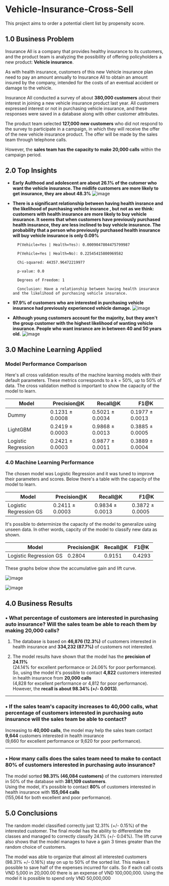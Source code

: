 # Vehicle-Insurance-Cross-Sell
This project aims to order a potential client list by propensity score.
## 1.0 Business Problem

Insurance All is a company that provides healthy insurance to its customers, and the product team is analyzing the possibility of offering policyholders a new product: **Vehicle insurance**.

As with health insurance, customers of this new Vehicle insurance plan need to pay an amount annually to Insurance All to obtain an amount insured by the company, intended for the costs of an eventual accident or damage to the vehicle.

Insurance All conducted a survey of about **380,000 customers** about their interest in joining a new vehicle insurance product last year. All customers expressed interest or not in purchasing vehicle insurance, and these responses were saved in a database along with other customer attributes.

The product team selected **127,000 new customers** who did not respond to the survey to participate in a campaign, in which they will receive the offer of the new vehicle insurance product. The offer will be made by the sales team through telephone calls.

However, the **sales team has the capacity to make 20,000 calls** within the campaign period.
## 2.0 Top Insights
* **Early Aulthood and adolescent are about 26.1% of the cutomer who want the vehicle insurance. The midlife customers are more likely to get insurance, they are about 48.3%**
![image](https://github.com/user-attachments/assets/c13e29b2-d9c7-47b1-8e74-0af086ffb404)
* **There is a significant relationship between having health insrance and the likelihood of purchasing vehicle insrance , but not as we think: customers with health insurance are more likely to buy vehicle insurance. It seems that when customers have previously purchased health insurance, they are less inclined to buy vehicle insurance. The probability that a person who previously purchased health insurance will buy vehicle insurance is only 0.09%**

        P(Vehicle=Yes | Health=Yes): 0.0009047804475799987

        P(Vehicle=Yes | Health=No): 0.22545415800969582

        Chi-squared: 44357.96472219977

        p-value: 0.0

        Degrees of Freedom: 1

        Conclusion: Have a relationship between having health insurance and the likelihood of purchasing vehicle insurance.
* **97.9% of customers who are interested in purchasing vehicle insurance had previously experienced vehicle damage.**
  ![image](https://github.com/user-attachments/assets/1c1b624a-0806-4224-8c0e-97c2cdaf31d0)
* **Although young customers account for the majority, but they aren't the group customer with the highest likelihood of wanting vehicle insurance. People who want insrance are in between 40 and 50 years old.**
![image](https://github.com/user-attachments/assets/f0fe0299-bda7-445a-8024-88547cf151b8)
## 3.0 Machine Learning Applied
### Model Performance Comparison
Here's all cross validation results of the machine learning models with their default parameters. These metrics corresponds to a k = 50%, up to 50% of data. The cross validation method is important to show the capacity of the model to learn.

| Model               | Precision@K        | Recall@K           | F1@K               |
|---------------------|--------------------|---------------------|--------------------|
| Dummy               | 0.1231 ± 0.0008     | 0.5021 ± 0.0034      | 0.1977 ± 0.0013     |
| LightGBM            | 0.2419 ± 0.0003     | 0.9868 ± 0.0013      | 0.3885 ± 0.0005     |
| Logistic Regression | 0.2421 ± 0.0003     | 0.9877 ± 0.0011      | 0.3889 ± 0.0004     |

### 4.0 Machine Learning Performance
The chosen model was Logistic Regression and it was tuned to improve their parameters and scores. Below there's a table with the capacity of the model to learn.

| Model                 | Precision@K        | Recall@K           | F1@K               |
|-----------------------|--------------------|---------------------|--------------------|
| Logistic Regression GS| 0.2411 ± 0.0003     | 0.9834 ± 0.0013      | 0.3872 ± 0.0005     |

It's possible to determinize the capacity of the model to generalize using unseen data. In other words, capcity of the model to classify new data as shown.

| Model                  | Precision@K | Recall@K | F1@K   |
|------------------------|-------------|----------|--------|
| Logistic Regression GS | 0.2804      | 0.9151   | 0.4293 |

These graphs below show the accumulative gain and lift curve.

![image](https://github.com/user-attachments/assets/022ab2b3-fc76-4fe6-bb50-4ed12a71aecc)

![image](https://github.com/user-attachments/assets/3be5d450-54eb-4701-90ca-110bb7d6b44e)

## 4.0 Business Results

### • What percentage of customers are interested in purchasing auto insurance? Will the sales team be able to reach them by making 20,000 calls?

1. The database is based on **46,876 (12.3%)** of customers interested in health insurance and **334,232 (87.7%)** of customers not interested.

2. The model results have shown that the model has the **precision of 24.11%**  
   (24.14% for excellent performance or 24.06% for poor performance).  
   So, using the model it's possible to contact **4,822** customers interested in health insurance from **20,000 calls**  
   (4,828 for excellent performance or 4,812 for poor performance).  
   However, the **recall is about 98.34% (+/- 0.0013)**.

---

### • If the sales team's capacity increases to 40,000 calls, what percentage of customers interested in purchasing auto insurance will the sales team be able to contact?

Increasing to **40,000 calls**, the model may help the sales team contact **9,644** customers interested in health insurance  
(9,660 for excellent performance or 9,620 for poor performance).

---

### • How many calls does the sales team need to make to contact 80% of customers interested in purchasing auto insurance?

The model sorted **98.31% (46,084 customers)** of the customers interested in 50% of the database with **381,109 customers**.  
Using the model, it's possible to contact **80%** of customers interested in health insurance with **155,064 calls**  
(155,064 for both excellent and poor performance).

## 5.0 Conclusions
The random model classified correctly just 12.31% (+/- 0.15%) of the interested customer. The final model has the ability to differentiate the classes and managed to correctly classify 24.1% (+/- 0.04%). The lift curve also shows that the model manages to have a gain 3 times greater than the random choice of customers.

The model was able to organize that almost all interested customers (98.31% +/- 0.16%) stay on up to 50% of the sorted list. This makes it possible to save half of the expenses incurred for calls. So if each call costs VND 5,000 in 20,000.00 there is an expense of VND 100,000,000. Using the model it is possible to spend only VND 50,000,000
